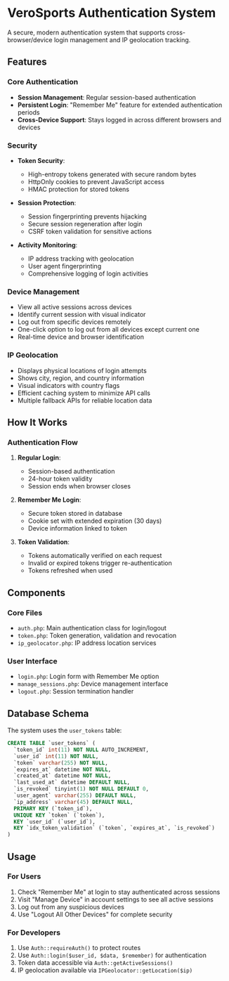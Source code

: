 # VeroSports Authentication System

A secure, modern authentication system that supports cross-browser/device login management and IP geolocation tracking.

## Features

### Core Authentication
- **Session Management**: Regular session-based authentication
- **Persistent Login**: "Remember Me" feature for extended authentication periods
- **Cross-Device Support**: Stays logged in across different browsers and devices

### Security
- **Token Security**:
  - High-entropy tokens generated with secure random bytes
  - HttpOnly cookies to prevent JavaScript access
  - HMAC protection for stored tokens
  
- **Session Protection**:
  - Session fingerprinting prevents hijacking
  - Secure session regeneration after login
  - CSRF token validation for sensitive actions
  
- **Activity Monitoring**:
  - IP address tracking with geolocation
  - User agent fingerprinting
  - Comprehensive logging of login activities

### Device Management
- View all active sessions across devices
- Identify current session with visual indicator
- Log out from specific devices remotely
- One-click option to log out from all devices except current one
- Real-time device and browser identification

### IP Geolocation
- Displays physical locations of login attempts
- Shows city, region, and country information
- Visual indicators with country flags
- Efficient caching system to minimize API calls
- Multiple fallback APIs for reliable location data

## How It Works

### Authentication Flow
1. **Regular Login**:
   - Session-based authentication
   - 24-hour token validity
   - Session ends when browser closes

2. **Remember Me Login**:
   - Secure token stored in database
   - Cookie set with extended expiration (30 days)
   - Device information linked to token

3. **Token Validation**:
   - Tokens automatically verified on each request
   - Invalid or expired tokens trigger re-authentication
   - Tokens refreshed when used

## Components

### Core Files
- `auth.php`: Main authentication class for login/logout
- `token.php`: Token generation, validation and revocation
- `ip_geolocator.php`: IP address location services

### User Interface
- `login.php`: Login form with Remember Me option
- `manage_sessions.php`: Device management interface
- `logout.php`: Session termination handler

## Database Schema

The system uses the `user_tokens` table:

```sql
CREATE TABLE `user_tokens` (
  `token_id` int(11) NOT NULL AUTO_INCREMENT,
  `user_id` int(11) NOT NULL,
  `token` varchar(255) NOT NULL,
  `expires_at` datetime NOT NULL,
  `created_at` datetime NOT NULL,
  `last_used_at` datetime DEFAULT NULL,
  `is_revoked` tinyint(1) NOT NULL DEFAULT 0,
  `user_agent` varchar(255) DEFAULT NULL,
  `ip_address` varchar(45) DEFAULT NULL,
  PRIMARY KEY (`token_id`),
  UNIQUE KEY `token` (`token`),
  KEY `user_id` (`user_id`),
  KEY `idx_token_validation` (`token`, `expires_at`, `is_revoked`)
)
```

## Usage

### For Users
1. Check "Remember Me" at login to stay authenticated across sessions
2. Visit "Manage Device" in account settings to see all active sessions
3. Log out from any suspicious devices
4. Use "Logout All Other Devices" for complete security

### For Developers
1. Use `Auth::requireAuth()` to protect routes
2. Use `Auth::login($user_id, $data, $remember)` for authentication
3. Token data accessible via `Auth::getActiveSessions()`
4. IP geolocation available via `IPGeolocator::getLocation($ip)` 